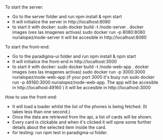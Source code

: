 To start the server:
- Go to the server folder and run npm install & npm start
- It will initialice the server in http://localhost:8080
- to start it with docker:
    sudo docker build -t <your username>/node-server .
    docker images (ves las imagenes activas)
    sudo docker run -p 8080:8080 nurialopez/node-server
    it will be accesible in http://localhost:8080 

To start the front-end:
- Go to the paradigma-ui folder and run npm install & npm start
- It will initialice the front-end in http://localhost:3000
- to start it with docker:
    sudo docker build -t <your username>/node-web-app .
    docker images (ves las imagenes activas)
    sudo docker run -p 3000:3000 nurialopez/node-web-app 
    (if your port 3000 it's busy run sudo docker run -p 49160:3000 nurialopez/node-web-app. The app will be accesible in  http://localhost:49160 )
    it will be accesible in http://localhost:3000 

How to use the front-end:
- It will load a loader whilst the list of the phones is being fetched. (It takes less than one second.)
- Once the data are retrieved from the api, a list of cards will be shown.
- Every card is clickable and when it's clicked it will opne some further details about the selected item inside the card.
- for testing: run npm test in paradigma-ui folder.
